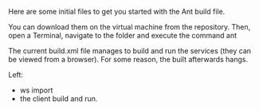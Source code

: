 Here are some initial files to get you started with the Ant build file.

You can download them on the virtual machine from the repository. Then, open a Terminal, navigate to the folder and execute the command
ant

The current build.xml file manages to build and run the services (they can be viewed from a browser). For some reason, the built afterwards hangs.

Left:
* ws import
* the client build and run.